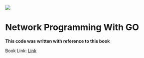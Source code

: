 ![](https://velog.velcdn.com/images/psh03225/post/025fed97-5d82-46e9-85ed-ecdf5ea4033c/image.png)
# Network Programming With GO

**This code was written with reference to this book**

Book Link: [Link](https://product.kyobobook.co.kr/detail/S000001952235)
